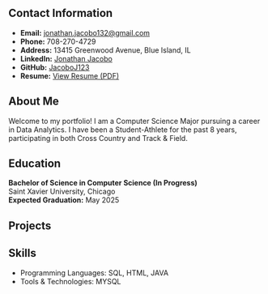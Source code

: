 ## Contact Information
- **Email:** jonathan.jacobo132@gmail.com  
- **Phone:** 708-270-4729  
- **Address:** 13415 Greenwood Avenue, Blue Island, IL  
- **LinkedIn:** [Jonathan Jacobo](https://www.linkedin.com/in/jonathan-jacobo-0319ab295/)
- **GitHub:** [JacoboJ123](https://github.com/JacoboJ123)
- **Resume:** [View Resume (PDF)](https://github.com/JacoboJ123/jacoboj123.github.io/raw/main/docs/resume.pdf)

## About Me
Welcome to my portfolio! I am a Computer Science Major pursuing a career in Data Analytics. I have been a Student-Athlete for the past 8 years, participating in both Cross Country and Track & Field.

## Education
**Bachelor of Science in Computer Science (In Progress)**  
Saint Xavier University, Chicago  
**Expected Graduation:** May 2025  

## Projects

## Skills
- Programming Languages: SQL, HTML, JAVA
- Tools & Technologies: MYSQL
